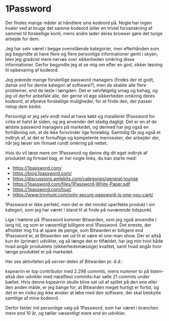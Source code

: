 <!--
	date: 2020-02-10
-->

# 1Password

Der findes mange måder at håndtere sine kodeord på. Nogle har ingen kvaler ved at bruge det samme kodeord (eller en triviel forvanskning af samme) til forskellige konti, mens andre lader deres browser gøre det tunge arbejde for dem.

Jeg har selv været i begge ovenstående kategorier, men efterhånden som jeg begyndte at have flere og flere personlige informationer gemt i skyen, blev jeg gradvist mere nervøs over sikkerheden omkring disse informationer. Derfor begyndte jeg at se mig om efter en god, sikker løsning til opbevaring af kodeord.

Jeg prøvede mange forskellige password managers (findes der et godt, dansk ord for denne kategori af software?), men de skabte alle flere problemer, end de løste i længden. Det er selvfølgelig smag og behag, og jeg vil derfor anbefale alle, der gerne vil øge sikkerheden omkring deres kodeord, at afprøve forskellige muligheder, for at finde den, der passer netop dem bedst.

Personligt er jeg selv endt med at have købt og installeret 1Password for cirka et halvt år siden, og jeg anvender det stadig dagligt. Det er en af de ældste password managers på markedet, og dermed har jeg også en forhåbning om, at de ikke forsvinder lige foreløbig. Samtidig får jeg også et indtryk af, at det er fornuftige og kompetente mennesker, der arbejder der, når jeg læser om firmaet rundt omkring på nettet.

Hvis du vil læse mere om 1Password og danne dig dit eget indtryk af produktet og firmaet bag, er her nogle links, du kan starte med:

- https://1password.com/
- https://blog.1password.com/
- https://discussions.agilebits.com/categories/general-lounge
- https://1password.com/files/1Password-White-Paper.pdf
- https://1password.com/tour/
- https://www.troyhunt.com/only-secure-password-is-one-you-cant/

1Password er ikke perfekt, men det er det mindst uperfekte produkt i sin kategori, som jeg har været i stand til at finde på nuværende tidspunkt.

Lige i hælene på 1Password kommer Bitwarden, som jeg også anvendte i lang tid, og som er væsentligt billigere end 1Password. Det eneste, der afholder mig fra at spare de penge, som Bitwarden er billigere end 1Password er, at Bitwarden ser ud til at være et one-man show. Der er altså kun én (primær) udvikler, og så længe det er tilfældet, har jeg min tvivl både hvad angår produktets (sikkerhedsmæssige) kvalitet, samt hvad angår hvor længe produktet er på markedet.

Her ses aktiviteten på server-delen af Bitwarden pr. d.d.:

kspearrin er top contributor med 2.298 commits, mens nummer to på listen–altså den udvikler med næstflest commits–har sølle 21 commits under bæltet. Hvis denne kspearrin skulle blive sat ud af spillet på den ene eller den anden måde, er jeg bange for, at Bitwarden meget hurtigt er fortid, og det er en risiko jeg ikke ønsker at løbe med den software, der skal beskytte samtlige af mine kodeord.

Derfor falder mit personlige valg på 1Password, som har været i branchen mere end 10 år, og tæller væsentligt mere end én udvikler.
